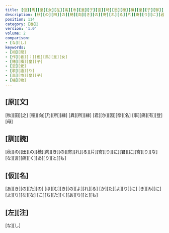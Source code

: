 ```yaml
---
title: [但][馬][皇][女][在][高][市][皇][子][宮][時][思][穂][積][皇][子][御][作][歌][一][首]
description: [秋][の][田][の][穂][向][き][の][寄][れ][る][片][寄][り][に][君][に][寄][り][な][な][言][痛][く][あ][り][と][も]
position: 114
category: [巻]2
version: '1.0'
volume: 2
comparison:
- [な][し]
keywords:
- [相][聞]
- [作][者][：][但][馬][皇][女]
- [穂][積][皇][子]
- [恋][愛]
- [歌][語][り]
- [高][市][皇][子]
- [植][物]
---
```


## [原][文]

[秋][田][之] [穂][向][乃][所][縁] [異][所][縁] [君][尓][因][奈][名] [事][痛][有][登][母]

## [訓][読]

[秋][の][田][の][穂][向][き][の][寄][れ][る][片][寄][り][に][君][に][寄][り][な][な][言][痛][く][あ][り][と][も]

## [仮][名]

[あ][き][の][た][の] [ほ][む][き][の][よ][れ][る] [か][た][よ][り][に] [き][み][に][よ][り][な][な] [こ][ち][た][く][あ][り][と][も]

## [左][注]

[な][し]
